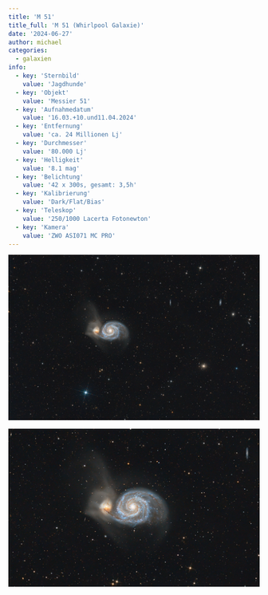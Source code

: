 ```yaml
---
title: 'M 51'
title_full: 'M 51 (Whirlpool Galaxie)'
date: '2024-06-27'
author: michael
categories:
  - galaxien
info:
  - key: 'Sternbild'
    value: 'Jagdhunde'
  - key: 'Objekt'
    value: 'Messier 51'
  - key: 'Aufnahmedatum'
    value: '16.03.+10.und11.04.2024'
  - key: 'Entfernung'
    value: 'ca. 24 Millionen Lj'
  - key: 'Durchmesser'
    value: '80.000 Lj'
  - key: 'Helligkeit'
    value: '8.1 mag'
  - key: 'Belichtung'
    value: '42 x 300s, gesamt: 3,5h'
  - key: 'Kalibrierung'
    value: 'Dark/Flat/Bias'
  - key: 'Teleskop'
    value: '250/1000 Lacerta Fotonewton'
  - key: 'Kamera'
    value: 'ZWO ASI071 MC PRO'
---
```


![M-51](header.jpg 'M-51')

![M-51](m-51.jpg 'M-51')
